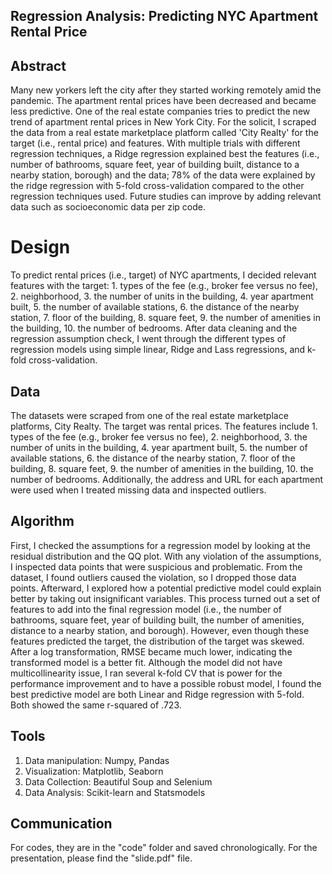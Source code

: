 ## Regression Analysis: Predicting NYC Apartment Rental Price

## Abstract 

Many new yorkers left the city after they started working remotely amid the pandemic. The apartment rental prices have been decreased and became less predictive. One of the real estate companies tries to predict the new trend of apartment rental prices in New York City. For the solicit, I scraped the data from a real estate marketplace platform called 'City Realty' for the target (i.e., rental price) and features. With multiple trials with different regression techniques, a Ridge regression explained best the features (i.e., number of bathrooms, square feet, year of building built, distance to a nearby station, borough) and the data; 78% of the data were explained by the ridge regression with 5-fold cross-validation compared to the other regression techniques used. Future studies can improve by adding relevant data such as socioeconomic data per zip code. 

# Design

To predict rental prices (i.e., target) of NYC apartments, I decided relevant features with the target: 1. types of the fee (e.g., broker fee versus no fee), 2. neighborhood, 3. the number of units in the building, 4. year apartment built, 5. the number of available stations, 6. the distance of the nearby station, 7. floor of the building, 8. square feet, 9. the number of amenities in the building, 10. the number of bedrooms. After data cleaning and the regression assumption check, I went through the different types of regression models using simple linear, Ridge and Lass regressions, and k-fold cross-validation. 

## Data

The datasets were scraped from one of the real estate marketplace platforms, City Realty. The target was rental prices. The features include 1. types of the fee (e.g., broker fee versus no fee), 2. neighborhood, 3. the number of units in the building, 4. year apartment built, 5. the number of available stations, 6. the distance of the nearby station, 7. floor of the building, 8. square feet, 9. the number of amenities in the building, 10. the number of bedrooms. Additionally, the address and URL for each apartment were used when I treated missing data and inspected outliers. 

## Algorithm

First, I checked the assumptions for a regression model by looking at the residual distribution and the QQ plot. With any violation of the assumptions, I inspected data points that were suspicious and problematic. From the dataset, I found outliers caused the violation, so I dropped those data points. Afterward, I explored how a potential predictive model could explain better by taking out insignificant variables. This process turned out a set of features to add into the final regression model (i.e., the number of bathrooms, square feet, year of building built, the number of amenities, distance to a nearby station, and borough). However, even though these features predicted the target, the distribution of the target was skewed. After a log transformation, RMSE became much lower, indicating the transformed model is a better fit. Although the model did not have multicollinearity issue, I ran several k-fold CV  that  is power for the performance improvement and to have a possible robust model, I found the best predictive model are both Linear and Ridge regression with 5-fold. Both showed the same r-squared of .723.

## Tools

1. Data manipulation: Numpy, Pandas
2. Visualization: Matplotlib, Seaborn
3. Data Collection: Beautiful Soup and Selenium
4. Data Analysis: Scikit-learn and Statsmodels


## Communication
For codes, they are in the "code" folder and saved chronologically. For the presentation, please find the "slide.pdf" file. 